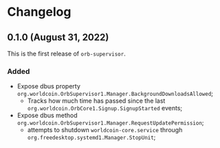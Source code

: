 # Changelog

## 0.1.0 (August 31, 2022)

This is the first release of `orb-supervisor`.

### Added

+ Expose dbus property `org.worldcoin.OrbSupervisor1.Manager.BackgroundDownloadsAllowed`;
    + Tracks how much time has passed since the last
    `org.worldcoin.OrbCore1.Signup.SignupStarted` events;
+ Expose dbus method `org.worldcoin.OrbSupervisor1.Manager.RequestUpdatePermission`;
    + attempts to shutdown `worldcoin-core.service` through
    `org.freedesktop.systemd1.Manager.StopUnit`;
